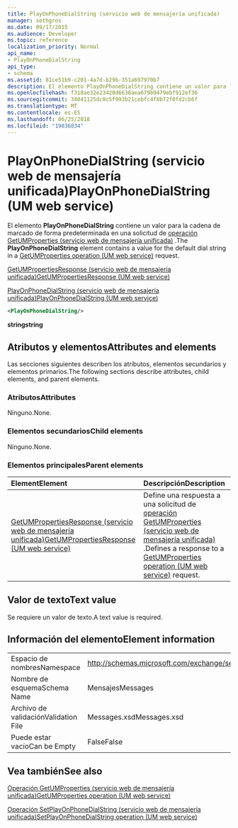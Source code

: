 ```yaml
---
title: PlayOnPhoneDialString (servicio web de mensajería unificada)
manager: sethgros
ms.date: 09/17/2015
ms.audience: Developer
ms.topic: reference
localization_priority: Normal
api_name:
- PlayOnPhoneDialString
api_type:
- schema
ms.assetid: 81ce51b9-c201-4a7d-b29b-351a697970b7
description: El elemento PlayOnPhoneDialString contiene un valor para la cadena de marcado de forma predeterminada en una solicitud de operación (servicio web de mensajería unificada) GetUMProperties.
ms.openlocfilehash: f318ae32e23420d6638aea679b9479ebf912ef36
ms.sourcegitcommit: 34041125dc8c5f993b21cebfc4f8b72f0fd2cb6f
ms.translationtype: MT
ms.contentlocale: es-ES
ms.lasthandoff: 06/25/2018
ms.locfileid: "19836834"
---
```

# <a name="playonphonedialstring-um-web-service"></a><span data-ttu-id="1f746-103">PlayOnPhoneDialString (servicio web de mensajería unificada)</span><span class="sxs-lookup"><span data-stu-id="1f746-103">PlayOnPhoneDialString (UM web service)</span></span>

<span data-ttu-id="1f746-104">El elemento **PlayOnPhoneDialString** contiene un valor para la cadena de marcado de forma predeterminada en una solicitud de [operación GetUMProperties (servicio web de mensajería unificada)](getumproperties-operation-um-web-service.md) .</span><span class="sxs-lookup"><span data-stu-id="1f746-104">The **PlayOnPhoneDialString** element contains a value for the default dial string in a [GetUMProperties operation (UM web service)](getumproperties-operation-um-web-service.md) request.</span></span> 
  
[<span data-ttu-id="1f746-105">GetUMPropertiesResponse (servicio web de mensajería unificada)</span><span class="sxs-lookup"><span data-stu-id="1f746-105">GetUMPropertiesResponse (UM web service)</span></span>](getumpropertiesresponse-um-web-service.md)
  
[<span data-ttu-id="1f746-106">PlayOnPhoneDialString (servicio web de mensajería unificada)</span><span class="sxs-lookup"><span data-stu-id="1f746-106">PlayOnPhoneDialString (UM web service)</span></span>](playonphonedialstring-um-web-service.md)
  
```xml
<PlayOnPhoneDialString/>
```

 <span data-ttu-id="1f746-107">**string**</span><span class="sxs-lookup"><span data-stu-id="1f746-107">**string**</span></span>
## <a name="attributes-and-elements"></a><span data-ttu-id="1f746-108">Atributos y elementos</span><span class="sxs-lookup"><span data-stu-id="1f746-108">Attributes and elements</span></span>

<span data-ttu-id="1f746-109">Las secciones siguientes describen los atributos, elementos secundarios y elementos primarios.</span><span class="sxs-lookup"><span data-stu-id="1f746-109">The following sections describe attributes, child elements, and parent elements.</span></span>
  
### <a name="attributes"></a><span data-ttu-id="1f746-110">Atributos</span><span class="sxs-lookup"><span data-stu-id="1f746-110">Attributes</span></span>

<span data-ttu-id="1f746-111">Ninguno.</span><span class="sxs-lookup"><span data-stu-id="1f746-111">None.</span></span>
  
### <a name="child-elements"></a><span data-ttu-id="1f746-112">Elementos secundarios</span><span class="sxs-lookup"><span data-stu-id="1f746-112">Child elements</span></span>

<span data-ttu-id="1f746-113">Ninguno.</span><span class="sxs-lookup"><span data-stu-id="1f746-113">None.</span></span>
  
### <a name="parent-elements"></a><span data-ttu-id="1f746-114">Elementos principales</span><span class="sxs-lookup"><span data-stu-id="1f746-114">Parent elements</span></span>

|<span data-ttu-id="1f746-115">**Element**</span><span class="sxs-lookup"><span data-stu-id="1f746-115">**Element**</span></span>|<span data-ttu-id="1f746-116">**Descripción**</span><span class="sxs-lookup"><span data-stu-id="1f746-116">**Description**</span></span>|
|:-----|:-----|
|[<span data-ttu-id="1f746-117">GetUMPropertiesResponse (servicio web de mensajería unificada)</span><span class="sxs-lookup"><span data-stu-id="1f746-117">GetUMPropertiesResponse (UM web service)</span></span>](getumpropertiesresponse-um-web-service.md) <br/> |<span data-ttu-id="1f746-118">Define una respuesta a una solicitud de [operación GetUMProperties (servicio web de mensajería unificada)](getumproperties-operation-um-web-service.md) .</span><span class="sxs-lookup"><span data-stu-id="1f746-118">Defines a response to a [GetUMProperties operation (UM web service)](getumproperties-operation-um-web-service.md) request.</span></span>  <br/> |
   
## <a name="text-value"></a><span data-ttu-id="1f746-119">Valor de texto</span><span class="sxs-lookup"><span data-stu-id="1f746-119">Text value</span></span>

<span data-ttu-id="1f746-120">Se requiere un valor de texto.</span><span class="sxs-lookup"><span data-stu-id="1f746-120">A text value is required.</span></span>
  
## <a name="element-information"></a><span data-ttu-id="1f746-121">Información del elemento</span><span class="sxs-lookup"><span data-stu-id="1f746-121">Element information</span></span>

|||
|:-----|:-----|
|<span data-ttu-id="1f746-122">Espacio de nombres</span><span class="sxs-lookup"><span data-stu-id="1f746-122">Namespace</span></span>  <br/> |http://schemas.microsoft.com/exchange/services/2006/messages  <br/> |
|<span data-ttu-id="1f746-123">Nombre de esquema</span><span class="sxs-lookup"><span data-stu-id="1f746-123">Schema Name</span></span>  <br/> |<span data-ttu-id="1f746-124">Mensajes</span><span class="sxs-lookup"><span data-stu-id="1f746-124">Messages</span></span>  <br/> |
|<span data-ttu-id="1f746-125">Archivo de validación</span><span class="sxs-lookup"><span data-stu-id="1f746-125">Validation File</span></span>  <br/> |<span data-ttu-id="1f746-126">Messages.xsd</span><span class="sxs-lookup"><span data-stu-id="1f746-126">Messages.xsd</span></span>  <br/> |
|<span data-ttu-id="1f746-127">Puede estar vacío</span><span class="sxs-lookup"><span data-stu-id="1f746-127">Can be Empty</span></span>  <br/> |<span data-ttu-id="1f746-128">False</span><span class="sxs-lookup"><span data-stu-id="1f746-128">False</span></span>  <br/> |
   
## <a name="see-also"></a><span data-ttu-id="1f746-129">Vea también</span><span class="sxs-lookup"><span data-stu-id="1f746-129">See also</span></span>



[<span data-ttu-id="1f746-130">Operación GetUMProperties (servicio web de mensajería unificada)</span><span class="sxs-lookup"><span data-stu-id="1f746-130">GetUMProperties operation (UM web service)</span></span>](getumproperties-operation-um-web-service.md)
  
[<span data-ttu-id="1f746-131">Operación SetPlayOnPhoneDialString (servicio web de mensajería unificada)</span><span class="sxs-lookup"><span data-stu-id="1f746-131">SetPlayOnPhoneDialString operation (UM web service)</span></span>](setplayonphonedialstring-operation-um-web-service.md)

